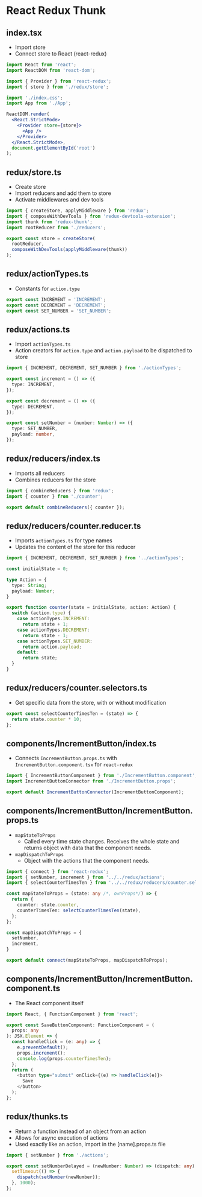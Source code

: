 # React Redux Thunk

## index.tsx

- Import store
- Connect store to React (react-redux)

```jsx
import React from 'react';
import ReactDOM from 'react-dom';

import { Provider } from 'react-redux';
import { store } from './redux/store';

import './index.css';
import App from './App';

ReactDOM.render(
  <React.StrictMode>
    <Provider store={store}>
      <App />
    </Provider>
  </React.StrictMode>,
  document.getElementById('root')
);
```

## redux/store.ts

- Create store
- Import reducers and add them to store
- Activate middlewares and dev tools

```typescript
import { createStore, applyMiddleware } from 'redux';
import { composeWithDevTools } from 'redux-devtools-extension';
import thunk from 'redux-thunk';
import rootReducer from './reducers';

export const store = createStore(
  rootReducer,
  composeWithDevTools(applyMiddleware(thunk))
);
```

## redux/actionTypes.ts

- Constants for `action.type`

```typescript
export const INCREMENT = 'INCREMENT';
export const DECREMENT = 'DECREMENT';
export const SET_NUMBER = 'SET_NUMBER';
```

## redux/actions.ts

- Import `actionTypes.ts`
- Action creators for `action.type` and `action.payload` to be dispatched to store

```typescript
import { INCREMENT, DECREMENT, SET_NUMBER } from './actionTypes';

export const increment = () => ({
  type: INCREMENT,
});

export const decrement = () => ({
  type: DECREMENT,
});

export const setNumber = (number: Number) => ({
  type: SET_NUMBER,
  payload: number,
});
```

## redux/reducers/index.ts

- Imports all reducers
- Combines reducers for the store

```typescript
import { combineReducers } from 'redux';
import { counter } from './counter';

export default combineReducers({ counter });
```

## redux/reducers/counter.reducer.ts

- Imports `actionTypes.ts` for type names
- Updates the content of the store for this reducer

```typescript
import { INCREMENT, DECREMENT, SET_NUMBER } from '../actionTypes';

const initialState = 0;

type Action = {
  type: String;
  payload: Number;
}

export function counter(state = initialState, action: Action) {
  switch (action.type) {
    case actionTypes.INCREMENT:
      return state + 1;
    case actionTypes.DECREMENT:
      return state - 1;
    case actionTypes.SET_NUMBER:
      return action.payload;
    default:
      return state;
  }
}
```

## redux/reducers/counter.selectors.ts

- Get specific data from the store, with or without modification

```typescript
export const selectCounterTimesTen = (state) => {
  return state.counter * 10;
};
```

## components/IncrementButton/index.ts

- Connects `IncrementButton.props.ts` with `IncrementButton.component.tsx` for `react-redux`

```typescript
import { IncrementButtonComponent } from './IncrementButton.component';
import IncrementButtonConnector from './IncrementButton.props';

export default IncrementButtonConnector(IncrementButtonComponent);
```

## components/IncrementButton/IncrementButton.props.ts

- `mapStateToProps`
  - Called every time state changes. Receives the whole state and returns object with data that the component needs.
- `mapDispatchToProps`
  - Object with the actions that the component needs.

```typescript
import { connect } from 'react-redux';
import { setNumber, increment } from '../../redux/actions';
import { selectCounterTimesTen } from '../../redux/reducers/counter.selectors';

const mapStateToProps = (state: any /*, ownProps*/) => {
  return {
    counter: state.counter,
    counterTimesTen: selectCounterTimesTen(state),
  };
};

const mapDispatchToProps = {
  setNumber,
  increment,
}

export default connect(mapStateToProps, mapDispatchToProps);
```

## components/IncrementButton/IncrementButton.component.ts

- The React component itself

```typescript
import React, { FunctionComponent } from 'react';

export const SaveButtonComponent: FunctionComponent = (
  props: any
): JSX.Element => {
  const handleClick = (e: any) => {
    e.preventDefault();
    props.increment();
    console.log(props.counterTimesTen);
  };
  return (
    <button type="submit" onClick={(e) => handleClick(e)}>
      Save
    </button>
  );
};
```

## redux/thunks.ts

- Return a function instead of an object from an action
- Allows for async execution of actions
- Used exactly like an action, import in the [name].props.ts file

```typescript
import { setNumber } from './actions';

export const setNumberDelayed = (newNumber: Number) => (dispatch: any) => {
  setTimeout(() => {
    dispatch(setNumber(newNumber));
  }, 1000);
};

```